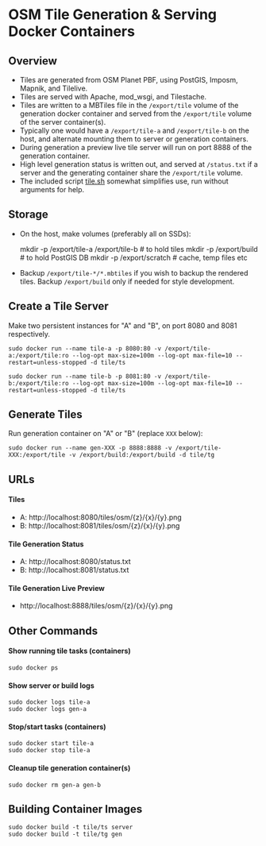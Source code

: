 OSM Tile Generation & Serving Docker Containers
===============================================

Overview
--------

 * Tiles are generated from OSM Planet PBF, using PostGIS, Imposm,
   Mapnik, and Tilelive.
 * Tiles are served with Apache, mod_wsgi, and Tilestache.
 * Tiles are written to a MBTiles file in the `/export/tile` volume of
   the generation docker container and served from the `/export/tile`
   volume of the server container(s).
 * Typically one would have a `/export/tile-a` and `/export/tile-b` on
   the host, and alternate mounting them to server or generation
   containers.
 * During generation a preview live tile server will run on port 8888
   of the generation container.
 * High level generation status is written out, and served at
   `/status.txt` if a server and the generating container share the
   `/export/tile` volume.
 * The included script [tile.sh](tile.sh) somewhat simplifies use, run
   without arguments for help.

Storage
-------

 * On the host, make volumes (preferably all on SSDs):

    mkdir -p /export/tile-a /export/tile-b   # to hold tiles
    mkdir -p /export/build                   # to hold PostGIS DB
    mkdir -p /export/scratch                 # cache, temp files etc

 * Backup `/export/tile-*/*.mbtiles` if you wish to backup the rendered
   tiles.  Backup `/export/build` only if needed for style development.

Create a Tile Server
--------------------

Make two persistent instances for "A" and "B", on port 8080 and 8081
respectively.

    sudo docker run --name tile-a -p 8080:80 -v /export/tile-a:/export/tile:ro --log-opt max-size=100m --log-opt max-file=10 --restart=unless-stopped -d tile/ts

    sudo docker run --name tile-b -p 8081:80 -v /export/tile-b:/export/tile:ro --log-opt max-size=100m --log-opt max-file=10 --restart=unless-stopped -d tile/ts

Generate Tiles
--------------

Run generation container on "A" or "B" (replace `XXX` below):

    sudo docker run --name gen-XXX -p 8888:8888 -v /export/tile-XXX:/export/tile -v /export/build:/export/build -d tile/tg

URLs
----

#### Tiles

 * A: http://localhost:8080/tiles/osm/{z}/{x}/{y}.png
 * B: http://localhost:8081/tiles/osm/{z}/{x}/{y}.png

#### Tile Generation Status

  * A: http://localhost:8080/status.txt
  * B: http://localhost:8081/status.txt

#### Tile Generation Live Preview

 * http://localhost:8888/tiles/osm/{z}/{x}/{y}.png


Other Commands
--------------

#### Show running tile tasks (containers)

    sudo docker ps

#### Show server or build logs

    sudo docker logs tile-a
    sudo docker logs gen-a

#### Stop/start tasks (containers)

    sudo docker start tile-a
    sudo docker stop tile-a

#### Cleanup tile generation container(s)

    sudo docker rm gen-a gen-b

Building Container Images
-------------------------

    sudo docker build -t tile/ts server
    sudo docker build -t tile/tg gen
